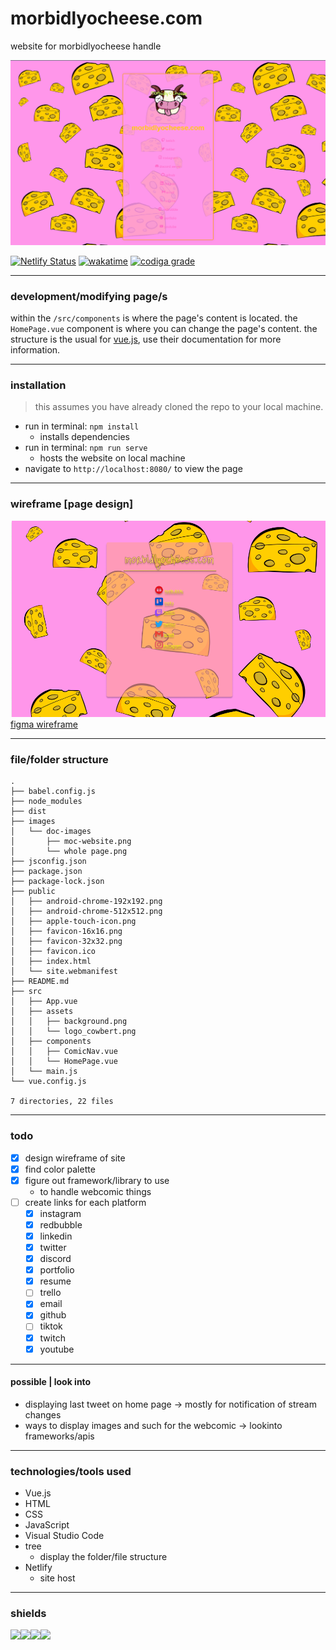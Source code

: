 # morbidlyocheese.com
website for morbidlyocheese handle

![screenshot of website](./images/doc-images/moc-website.png)

[![Netlify Status](https://api.netlify.com/api/v1/badges/fa4701f5-1c4a-43e1-a35f-5e742b79712c/deploy-status)](https://app.netlify.com/sites/morbidlyocheese/deploys) [![wakatime](https://wakatime.com/badge/github/morbidlyocheese/morbidlyocheese.com.svg)](https://wakatime.com/badge/github/morbidlyocheese/morbidlyocheese.com) [![codiga grade](https://api.codiga.io/project/36248/score/svg)](https://app.codiga.io/hub/project/36248/morbidlyocheese.com)

---

### development/modifying page/s
within the `/src/components` is where the page's content is located. the `HomePage.vue` component is where you can change the page's content. the structure is the usual for [vue.js](https://vuejs.org/), use their documentation for more information.

---

### installation
> this assumes you have already cloned the repo to your local machine.
- run in terminal: `npm install`
    - installs dependencies
- run in terminal: `npm run serve`
    - hosts the website on local machine
- navigate to `http://localhost:8080/` to view the page

---

### wireframe [page design]
![figma wireframe v1](/images/doc-images/whole%20page.png)
[figma wireframe](https://www.figma.com/file/8wSXTsPmD6kIK58wbe2xGa/morbidlyocheese.com-wireframe?t=fdBA3VkbNBu9I0V6-1)

---

### file/folder structure
```
.
├── babel.config.js
├── node_modules
├── dist
├── images
│   └── doc-images
│       ├── moc-website.png
│       └── whole page.png
├── jsconfig.json
├── package.json
├── package-lock.json
├── public
│   ├── android-chrome-192x192.png
│   ├── android-chrome-512x512.png
│   ├── apple-touch-icon.png
│   ├── favicon-16x16.png
│   ├── favicon-32x32.png
│   ├── favicon.ico
│   ├── index.html
│   └── site.webmanifest
├── README.md
├── src
│   ├── App.vue
│   ├── assets
│   │   ├── background.png
│   │   └── logo_cowbert.png
│   ├── components
│   │   ├── ComicNav.vue
│   │   └── HomePage.vue
│   └── main.js
└── vue.config.js

7 directories, 22 files
```

---

### todo
- [x] design wireframe of site
- [x] find color palette
- [x] figure out framework/library to use
    - to handle webcomic things
- [ ] create links for each platform
    - [x] instagram
    - [x] redbubble
    - [x] linkedin
    - [x] twitter
    - [x] discord
    - [x] portfolio
    - [x] resume
    - [ ] trello
    - [x] email
    - [x] github
    - [ ] tiktok
    - [x] twitch
    - [x] youtube

---

#### possible | look into
- displaying last tweet on home page -> mostly for notification of stream changes
- ways to display images and such for the webcomic -> lookinto frameworks/apis

---

### technologies/tools used
- Vue.js
- HTML
- CSS
- JavaScript
- Visual Studio Code
- tree
    - display the folder/file structure
- Netlify
    - site host

---

### shields
![](https://img.shields.io/badge/-HTML-FFCE00?style=flat-square&logo=html5&logoColor=FF96EA)![](https://img.shields.io/badge/-CSS-FFCE00?style=flat-square&logo=css3&logoColor=FF96EA)![](https://img.shields.io/badge/-VUE.JS-FFCE00?style=flat-square&logo=vue.js&logoColor=FF96EA)![](https://img.shields.io/badge/-JS-FFCE00?style=flat-square&logo=javascript&logoColor=FF96EA)
